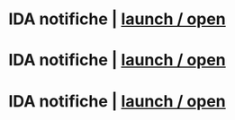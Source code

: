 # IDA notifiche | [launch / open](http://ccristiano22/ida-inclusive-digital-assistant.io/prototipi/IDAnotifiche)

# IDA notifiche | [launch / open](http://ida-inclusive-digital-assistant.io/prototipi/IDAnotifiche)

# IDA notifiche | [launch / open](http://prototipi/IDAnotifiche)
